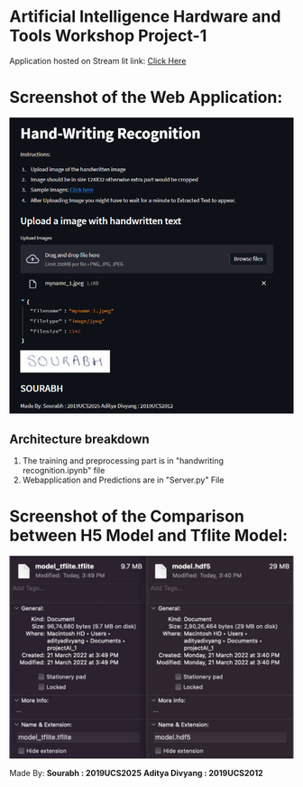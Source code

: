 # Artificial Intelligence Hardware and Tools Workshop Project-1

Application hosted on Stream lit link: [Click Here](https://share.streamlit.io/sourabh112/handwriting-hosted/main/server.py)

# Screenshot of the Web Application:
![Screenshot](./screenshot.png "Web Application Screenshot")

## Architecture breakdown

1. The training and preprocessing part is in "handwriting recognition.ipynb" file
2. Webapplication and Predictions are in "Server.py" File

# Screenshot of the Comparison between H5 Model and Tflite Model:
![Screenshot](./comparison.jpeg "Comparison Screenshot")

Made By:
**Sourabh : 2019UCS2025**
**Aditya Divyang : 2019UCS2012**
